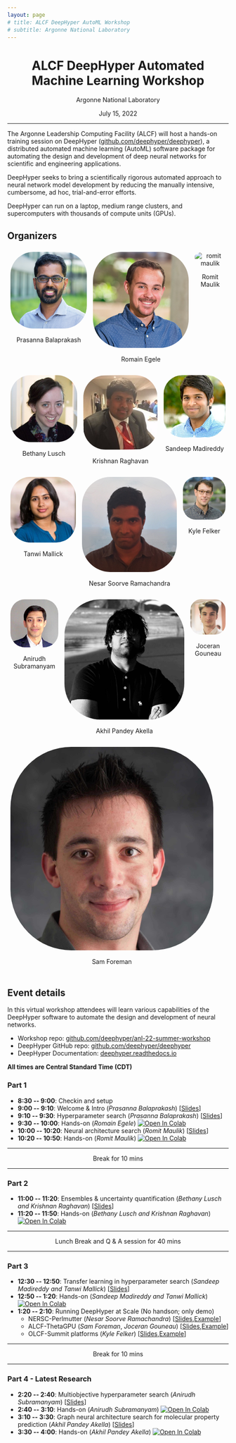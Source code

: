 ```yaml
---
layout: page
# title: ALCF DeepHyper AutoML Workshop
# subtitle: Argonne National Laboratory
---
```


<style type="text/css" media="screen">
    .speaker {
        text-align:center;
    }
    .speaker-pic {
        border-radius: 30%;
    }
    .row {
    display: flex;
    }
    .column {
    flex: 33.33%;
    padding: 7px;
    }
</style>

<h1 style="text-align: center;">ALCF DeepHyper Automated Machine Learning Workshop</h1>
<p style="text-align: center;">Argonne National Laboratory</p>
<p style="text-align: center;">July 15, 2022</p>

---

The Argonne Leadership Computing Facility (ALCF) will host a hands-on training session on DeepHyper ([github.com/deephyper/deephyper](https://github.com/deephyper/deephyper)), a distributed automated machine learning (AutoML) software package for automating the design and development of deep neural networks for scientific and engineering applications.

DeepHyper seeks to bring a scientifically rigorous automated approach to neural network model development by reducing the manually intensive, cumbersome, ad hoc, trial-and-error efforts. 

DeepHyper can run on a laptop, medium range clusters, and supercomputers with thousands of compute units (GPUs).

## Organizers

<div class="row">
    <div class="speaker column">
        <img class="speaker-pic" src="/assets/events/workshop-anl-2022-summer/prasanna-balaprakash.png" alt="prasanna balaprakash">
        <p>Prasanna Balaprakash</p>
    </div>
    <div class="speaker column">
        <img class="speaker-pic" src="/assets/events/workshop-anl-2022-summer/romain-egele.jpg" alt="romain egele">
        <p>Romain Egele</p>
    </div>
    <div class="speaker column">
        <img class="speaker-pic" src="/assets/events/workshop-anl-2022-summer/romit-maulik.png" alt="romit maulik">
        <p>Romit Maulik</p>
    </div>
</div>
<div class="row">
    <div class="speaker column">
        <img class="speaker-pic" src="/assets/events/workshop-anl-2022-summer/bethany-lusch.jpg" alt="bethany lusch">
        <p>Bethany Lusch</p>
    </div>
    <div class="speaker column">
        <img class="speaker-pic" src="/assets/events/workshop-anl-2022-summer/krishnan-raghavan.jpeg" alt="krishnan raghavan">
        <p>Krishnan Raghavan</p>
    </div>
    <div class="speaker column">
        <img class="speaker-pic" src="/assets/events/workshop-anl-2022-summer/sandeep-madireddy.jpg" alt="sandeep madireddy">
        <p>Sandeep Madireddy</p>
    </div>
</div>
<div class="row">
    <div class="speaker column">
        <img class="speaker-pic" src="/assets/events/workshop-anl-2022-summer/tanwi-mallick.jpg" alt="tanwi mallick">
        <p>Tanwi Mallick</p>
    </div>
    <div class="speaker column">
        <img class="speaker-pic" src="/assets/events/workshop-anl-2022-summer/nesar-soorve-ramachandra.jpeg" alt="nesar soorve ramachandra">
        <p>Nesar Soorve Ramachandra</p>
    </div>
    <div class="speaker column">
        <img class="speaker-pic" src="/assets/events/workshop-anl-2022-summer/kyle-felker.jpeg" alt="kyle felker">
        <p>Kyle Felker</p>
    </div>
</div>
<div class="row">
    <div class="speaker column">
        <img class="speaker-pic" src="/assets/events/workshop-anl-2022-summer/anirudh-subramanyam.jpeg" alt="anirudh subramanyam">
        <p>Anirudh Subramanyam</p>
    </div>
    <div class="speaker column">
        <img class="speaker-pic" src="/assets/events/workshop-anl-2022-summer/akhil-pandey-akella.jpg" alt="akhil pandey akella">
        <p>Akhil Pandey Akella</p>
    </div>
    <div class="speaker column">
        <img class="speaker-pic" src="/assets/events/workshop-anl-2022-summer/joceran-gouneau.png" alt="joceran gouneau">
        <p>Joceran Gouneau</p>
    </div>
</div>
<div class="row">
    <div class="speaker column">
        <img class="speaker-pic" src="/assets/events/workshop-anl-2022-summer/sam-foreman.jpg" alt="sam foreman">
        <p>Sam Foreman</p>
    </div>
    <div class="speaker column"></div>
    <div class="speaker column"></div>
</div>

## Event details 

In this virtual workshop attendees will learn various capabilities of the DeepHyper software to automate the design and development of neural networks.

* Workshop repo: [github.com/deephyper/anl-22-summer-workshop](https://github.com/deephyper/anl-22-summer-workshop)
* DeepHyper GitHub repo: [github.com/deephyper/deephyper](https://github.com/deephyper/deephyper)
* DeepHyper Documentation: [deephyper.readthedocs.io](https://deephyper.readthedocs.io)

**All times are Central Standard Time (CDT)**

### Part 1

* **8:30 -- 9:00**: Checkin and setup
* **9:00 -- 9:10**: Welcome & Intro (*Prasanna Balaprakash*) [[Slides](https://anl.box.com/s/z8sffzv2omyfesuve4xsi8a6br7m8mfq)]
* **9:10 -- 9:30**: Hyperparameter search (*Prasanna Balaprakash*) [[Slides](https://anl.box.com/s/y5udubrkaz31616liccrfkvk340svsa6)]
* **9:30 -- 10:00**: Hands-on (*Romain Egele*) [![Open In Colab](https://colab.research.google.com/assets/colab-badge.svg)](https://colab.research.google.com/github/deephyper/anl-22-summer-workshop/blob/main/notebooks/1-Hyperparameter-Search.ipynb)
* **10:00 -- 10:20**: Neural architecture search (*Romit Maulik*) [[Slides](https://anl.box.com/s/ban4fb66f90h368jv5u8yubeqv5558yf)]
* **10:20 -- 10:50**:  Hands-on (*Romit Maulik*) [![Open In Colab](https://colab.research.google.com/assets/colab-badge.svg)](https://colab.research.google.com/github/deephyper/anl-22-summer-workshop/blob/main/notebooks/2-Neural-Architecture-Search.ipynb)

--- 

<center>Break for 10 mins </center>

---

### Part 2

* **11:00 -- 11:20**: Ensembles & uncertainty quantification (*Bethany Lusch and Krishnan Raghavan*) [[Slides](https://anl.box.com/s/he0v6248tu2lbw271vqk2bb3fkyyzj0r)]
* **11:20 -- 11:50**: Hands-on (*Bethany Lusch and Krishnan Raghavan*) [![Open In Colab](https://colab.research.google.com/assets/colab-badge.svg)](https://colab.research.google.com/github/deephyper/anl-22-summer-workshop/blob/main/notebooks/3-Ensemble-and-Uncertainty-Quantification.ipynb)

---

<center>Lunch Break and Q & A session for 40 mins </center>

---

### Part 3


* **12:30 -- 12:50**: Transfer learning in hyperparameter search (*Sandeep Madireddy and Tanwi Mallick*) [[Slides](https://anl.box.com/s/8uj77sf1f4ogvvn875emzmc49mxx1yj3)]
* **12:50 -- 1:20**: Hands-on (*Sandeep Madireddy and Tanwi Mallick*) [![Open In Colab](https://colab.research.google.com/assets/colab-badge.svg)](https://colab.research.google.com/github/deephyper/anl-22-summer-workshop/blob/main/notebooks/4-Transfer-Learning-for-Hyperparameter-Search.ipynb)
* **1:20 -- 2:10**: Running DeepHyper at Scale (No handson; only demo)
    * NERSC-Perlmutter (*Nesar Soorve Ramachandra*) [[Slides](https://anl.box.com/s/yjux60pmivq60csvz3dbr8lfftq07utr),[Example](https://github.com/deephyper/anl-22-summer-workshop/tree/main/scripts/NERSC-Perlmutter)]
    * ALCF-ThetaGPU (*Sam Foreman*, *Joceran Gouneau*) [[Slides](https://anl.box.com/s/rzmb2mw2f2simua7fil6ngn4qpeuwgi0),[Example](https://github.com/deephyper/anl-22-summer-workshop/tree/main/scripts/ALCF-ThetaGPU)]
    * OLCF-Summit platforms (*Kyle Felker*) [[Slides](https://anl.box.com/s/ntq8ppk20jjhx2fh6dntjkqk3rp0imgm),[Example](https://github.com/deephyper/anl-22-summer-workshop/tree/main/scripts/OLCF-Summit)]

---

<center>Break for 10 mins </center>

---

### Part 4 - Latest Research

* **2:20 -- 2:40**: Multiobjective hyperparameter search (*Anirudh Subramanyam*) [[Slides](https://anl.box.com/s/raf8nae7tz256b9eenghc13b0lhnupq8)]
* **2:40 -- 3:10**: Hands-on (*Anirudh Subramanyam*) [![Open In Colab](https://colab.research.google.com/assets/colab-badge.svg)](https://colab.research.google.com/github/deephyper/anl-22-summer-workshop/blob/main/notebooks/5-Multi-Objectives-Hyperparameter-Search.ipynb)
* **3:10 -- 3:30**: Graph neural architecture search for molecular property prediction (*Akhil Pandey Akella*) [[Slides](https://anl.box.com/s/481wknwdiehexf0nidbojxabj4nvez56)]
* **3:30 -- 4:00**: Hands-on (*Akhil Pandey Akella*) [![Open In Colab](https://colab.research.google.com/assets/colab-badge.svg)](https://colab.research.google.com/github/deephyper/anl-22-summer-workshop/blob/main/notebooks/6-Graph-NAS-for-molecular-property-prediction.ipynb)
